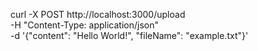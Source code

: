 curl -X POST http://localhost:3000/upload \
-H "Content-Type: application/json" \
-d '{"content": "Hello World!", "fileName": "example.txt"}'
